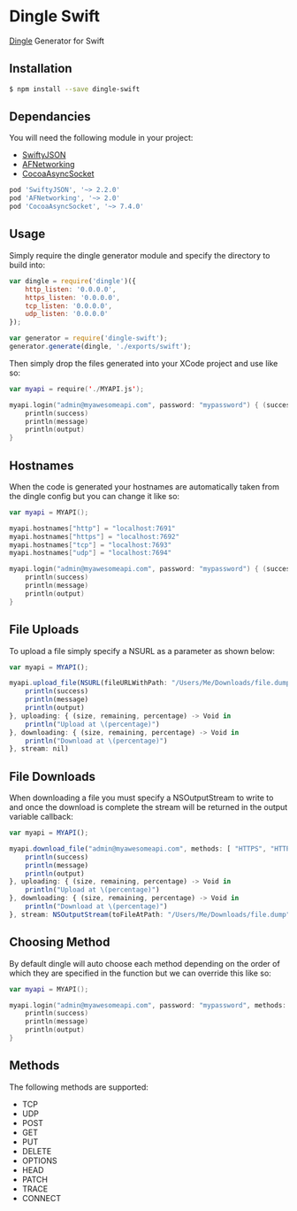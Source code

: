# Dingle Swift
[Dingle](https://github.com/Vmlweb/Dingle) Generator for Swift

## Installation

```bash
$ npm install --save dingle-swift
```

## Dependancies

You will need the following module in your project:

  * [SwiftyJSON](https://github.com/SwiftyJSON/SwiftyJSON)
  * [AFNetworking](https://github.com/AFNetworking/AFNetworking)
  * [CocoaAsyncSocket](https://github.com/robbiehanson/CocoaAsyncSocket)
  
```javascript
pod 'SwiftyJSON', '~> 2.2.0'
pod 'AFNetworking', '~> 2.0'
pod 'CocoaAsyncSocket', '~> 7.4.0'
```

## Usage

Simply require the dingle generator module and specify the directory to build into:

```javascript
var dingle = require('dingle')({
    http_listen: '0.0.0.0',
    https_listen: '0.0.0.0',
    tcp_listen: '0.0.0.0',
    udp_listen: '0.0.0.0'
});

var generator = require('dingle-swift');
generator.generate(dingle, './exports/swift');
```

Then simply drop the files generated into your XCode project and use like so:

```swift
var myapi = require('./MYAPI.js');

myapi.login("admin@myawesomeapi.com", password: "mypassword") { (success, message, output) -> () in
	println(success)
	println(message)
	println(output)
}
```

## Hostnames

When the code is generated your hostnames are automatically taken from the dingle config but you can change it like so:

```swift
var myapi = MYAPI();

myapi.hostnames["http"] = "localhost:7691"
myapi.hostnames["https"] = "localhost:7692"
myapi.hostnames["tcp"] = "localhost:7693"
myapi.hostnames["udp"] = "localhost:7694"

myapi.login("admin@myawesomeapi.com", password: "mypassword") { (success, message, output) -> () in
	println(success)
	println(message)
	println(output)
}
```

## File Uploads

To upload a file simply specify a NSURL as a parameter as shown below:

```javascript
var myapi = MYAPI();

myapi.upload_file(NSURL(fileURLWithPath: "/Users/Me/Downloads/file.dump"), methods: [ "HTTPS", "HTTP" ], callback: { (success, message, output) -> () in
	println(success)
	println(message)
	println(output)
}, uploading: { (size, remaining, percentage) -> Void in
	println("Upload at \(percentage)")
}, downloading: { (size, remaining, percentage) -> Void in
	println("Download at \(percentage)")
}, stream: nil)
```
 
## File Downloads

When downloading a file you must specify a NSOutputStream to write to and once the download is complete the stream will be returned in the output variable callback:

```javascript
var myapi = MYAPI();

myapi.download_file("admin@myawesomeapi.com", methods: [ "HTTPS", "HTTP" ], callback: { (success, message, output) -> () in
	println(success)
	println(message)
	println(output)
}, uploading: { (size, remaining, percentage) -> Void in
	println("Upload at \(percentage)")
}, downloading: { (size, remaining, percentage) -> Void in
	println("Download at \(percentage)")
}, stream: NSOutputStream(toFileAtPath: "/Users/Me/Downloads/file.dump", append: false))
```

## Choosing Method

By default dingle will auto choose each method depending on the order of which they are specified in the function but we can override this like so:

```swift
var myapi = MYAPI();

myapi.login("admin@myawesomeapi.com", password: "mypassword", methods: [ "POST", "TCP" ]) { (success, message, output) -> () in
	println(success)
	println(message)
	println(output)
}
```

## Methods

The following methods are supported:

  * TCP
  * UDP
  * POST
  * GET
  * PUT
  * DELETE
  * OPTIONS
  * HEAD
  * PATCH
  * TRACE
  * CONNECT